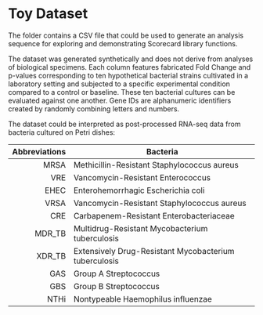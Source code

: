 # Toy Dataset

The folder contains a CSV file that could be used to generate an analysis sequence for exploring and demonstrating Scorecard library functions.

The dataset was generated synthetically and does not derive from analyses of biological specimens. Each column features fabricated Fold Change and p-values corresponding to ten hypothetical bacterial strains cultivated in a laboratory setting and subjected to a specific experimental condition compared to a control or baseline. These ten bacterial cultures can be evaluated against one another. Gene IDs are alphanumeric identifiers created by randomly combining letters and numbers.

The dataset could be interpreted as post-processed RNA-seq data from bacteria cultured on Petri dishes:

| Abbreviations | Bacteria |
|-----:|---------------|
|MRSA| Methicillin-Resistant Staphylococcus aureus|
|VRE| Vancomycin-Resistant Enterococcus|
|EHEC| Enterohemorrhagic Escherichia coli|
|VRSA| Vancomycin-Resistant Staphylococcus aureus|
|CRE| Carbapenem-Resistant Enterobacteriaceae|
|MDR_TB | Multidrug-Resistant Mycobacterium tuberculosis|
|XDR_TB | Extensively Drug-Resistant Mycobacterium tuberculosis|
|GAS| Group A Streptococcus|
|GBS| Group B Streptococcus|
|NTHi| Nontypeable Haemophilus influenzae|
